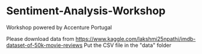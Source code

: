 # Sentiment-Analysis-Workshop
Workshop powered by Accenture Portugal

Please download data from https://www.kaggle.com/lakshmi25npathi/imdb-dataset-of-50k-movie-reviews
Put the CSV file in the "data" folder